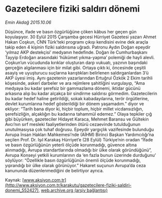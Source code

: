 # Gazetecilere fiziki saldırı dönemi

*Emin Akdağ 2015.10.06*

<div class="pNewsDetailMainContent ctx_content" itemprop="articleBody">
 <p>
  Düşünce, ifade ve basın özgürlüğüne çöken kâbus her geçen gün koyulaşıyor. 30 Eylül 2015 Çarşamba gecesi Hürriyet Gazetesi yazarı Ahmet Hakan Coşkun, CNN Türk’teki programı çıkışı kendisini evine dek araçla takip eden 4 kişinin fiziki saldırısına uğradı. Patronu Aydın Doğan epeydir ‘yılmaz AKP destekçisi’ medyanın hedefinde. Doğan ile Cumhurbaşkanı Tayyip Erdoğan arasındaki ‘hükümet yıkma-yapma’ polemiği de hayli alevli. Coşkun’un vücudunda kırıklar oluşturan darp vukuatı, yazının başındaki gerçeğin algılanması için bir milat gibi. Ortaya çıktı ki, öncesinde çeşitli asayiş ve uyuşturucu suçlarına karıştıkları belirlenen saldırganlardan 3’ü AKP üyesi imiş. Aynı gazetenin yazarlarından Ertuğrul Özkök 2 Ekim tarihli köşesinde, askerî darbeler ve ara rejimlere şahitliğini vurgulayıp, “Ama medyaya bu kadar şerefsiz bir gammazlama dönemi, iktidar gücünü arkasına alıp bu kadar alçakça bir sindirme saldırısı görmedim. Gazetecilerin bu kadar hedef haline getirildiği, sokak kabadayılarına, terör örgütlerine, devlet kurumlarına hedef gösterildiği bir dönem yaşamadım.” diyor ve ekliyor: “Tarih bana diyor ki, hiçbir toplum, hiçbir millet vicdansızlığın, şerefsizliğin, alçaklığın bu kadarına tahammül edemez.” Olaya tepkiler çığ gibi büyürken, gazeteciler Hidayet Karaca, Mehmet Baransu ve Gültekin Avcı’nın sırf mesleki faaliyetlerinden ötürü cezaevinde tutulduğunun unutulmasıysa çok tuhaf doğrusu. Epeydir yargıçlık vazifesinde bulunduğu Avrupa İnsan Hakları Mahkemesi’nde (AİHM) Birinci Başkan Yardımcılığı’na seçilen Prof. Dr. Işıl Karakaş Hürriyet’e (28 Eylül) Türkiye’nin oradan “İfade ve basın özgürlüğünün yeterli ölçüde korunmadığı, güvence altına alınmadığı, Avrupa standartlarında olmadığı bir ülke olarak göründüğünü”, Avrupa Konseyi yetkili kurumlarının da ‘en fazla bunun üzerinde durduğunu’ söylüyor: “Özellikle basın özgürlüğünün önemli ölçüde korunmadığı, yıprandığı bir ülke olarak görünüyor.” Hakaret suçunun Avrupa’da ceza kanununda düzenlenmediğini de belirtiyor ayrıca.
 </p>
</div>


Kaynak: [www.aksiyon.com.tr](http://www.aksiyon.com.tr/karakutu/gazetecilere-fiziki-saldiri-donemi_552427), [web.archive.org (arşiv bağlantısı)](http://web.archive.org/web/20160125070113/http://www.aksiyon.com.tr/karakutu/gazetecilere-fiziki-saldiri-donemi_552427)
